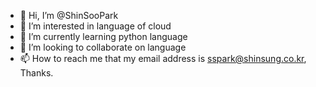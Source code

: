 - 👋 Hi, I’m @ShinSooPark
- 👀 I’m interested in language of cloud
- 🌱 I’m currently learning python language 
- 💞️ I’m looking to collaborate on language
- 📫 How to reach me that my email address is sspark@shinsung.co.kr, Thanks.

<!---
ShinSooPark/ShinSooPark is a ✨ special ✨ repository because its `README.md` (this file) appears on your GitHub profile.
You can click the Preview link to take a look at your changes.
--->
